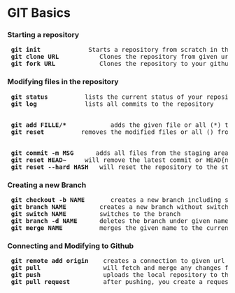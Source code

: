# GIT Basics

### Starting a repository

<pre>
<b> git init </b>            Starts a repository from scratch in the current Directory  
<b> git clone URL </b>          Clones the repository from given url    
<b> git fork URL </b>           Clones the repository to your github (i.e repository from other sources)  
</pre>

### Modifying files in the repository

<pre>
<b> git status </b>         lists the current status of your repository, which files changed, which files were added already etc.  
<b> git log </b>            lists all commits to the repository
<br>
<b> git add FILLE/* </b>           adds the given file or all (*) to the staging area  
<b> git reset </b>         removes the modified files or all () from the staging area  
<br>
<b> git commit -m MSG </b>     adds all files from the staging area to the repository  
<b> git reset HEAD~ </b>    will remove the latest commit or HEAD{n} the last n-th commits
<b> git reset --hard HASH </b>  will reset the repository to the state before the given hash from git log  
</pre>
  
### Creating a new Branch

<pre>
<b> git checkout -b NAME </b>      creates a new branch including switching to the branch  
<b> git branch NAME </b>        creates a new branch without switching  
<b> git switch NAME </b>        switches to the branch 
<b> git branch -d NAME </b>     deletes the branch under given name  
<b> git merge NAME </b>         merges the given name to the current working branch  
</pre>

### Connecting and Modifying to Github

<pre>
<b> git remote add origin <url> </b>  creates a connection to given url (github)  
<b> git pull </b>                will fetch and merge any changes from the connected url to the local repository  
<b> git push </b>                uploads the local repository to the connected repository 
<b> git pull request <url> </b>       after pushing, you create a request to an external repository owner to accept changes    

</pre>


